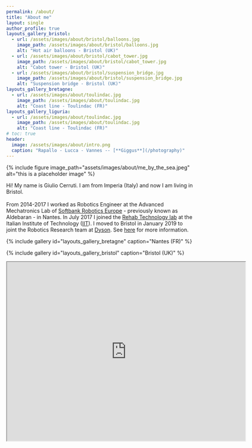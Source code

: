 ```yaml
---
permalink: /about/
title: "About me"
layout: single
author_profile: true
layouts_gallery_bristol:
  - url: /assets/images/about/bristol/balloons.jpg
    image_path: /assets/images/about/bristol/balloons.jpg
    alt: "Hot air balloons - Bristol (UK)"
  - url: /assets/images/about/bristol/cabot_tower.jpg
    image_path: /assets/images/about/bristol/cabot_tower.jpg
    alt: "Cabot tower - Bristol (UK)"
  - url: /assets/images/about/bristol/suspension_bridge.jpg
    image_path: /assets/images/about/bristol/suspension_bridge.jpg
    alt: "Suspension bridge - Bristol (UK)"
layouts_gallery_bretagne:
  - url: /assets/images/about/toulindac.jpg
    image_path: /assets/images/about/toulindac.jpg
    alt: "Coast line - Toulindac (FR)"
layouts_gallery_liguria:
  - url: /assets/images/about/toulindac.jpg
    image_path: /assets/images/about/toulindac.jpg
    alt: "Coast line - Toulindac (FR)"
# toc: true
header:
  image: /assets/images/about/intro.png
  caption: "Rapallo - Lucca - Vannes -- [**Giggus**](/photography)"
---
```


{% include figure image_path="assets/images/about/me_by_the_sea.jpeg" alt="this is a placeholder image" %}
<!-- <img src="/images/about/me_by_the_sea.jpeg" width="300" align="right" /> -->

Hi! My name is Giulio Cerruti. I am from Imperia (Italy) and now I am living in Bristol.
<br><br>
From 2014-2017 I worked as Robotics Engineer at the Advanced Mechatronics Lab of [Softbank Robotics Europe](https://www.ald.softbankrobotics.com/en) - previously known as Aldebaran - in Nantes. In July 2017 I joined the [Rehab Technology lab](http://rehab.iit.it/) at the Italian Institute of Technology ([IIT](https://www.iit.it/)). I moved to Bristol in January 2019 to joint the Robotics Research team at [Dyson](https://www.dyson.co.uk/en.html). See [here](/work/) for more information.

<!-- {% include gallery id="layouts_gallery_imperia" caption="Imperia (IT)" %} -->
{% include gallery id="layouts_gallery_bretagne" caption="Nantes (FR)" %}
<!-- {% include gallery id="layouts_gallery_genova" caption="Genova (IT)" %} -->
{% include gallery id="layouts_gallery_bristol" caption="Bristol (UK)" %}


<iframe src="https://www.google.com/maps/d/u/0/embed?mid=19r9subff5fkFdhrod2NnC1yPeQLB9gVV" width="640" height="480"></iframe>


